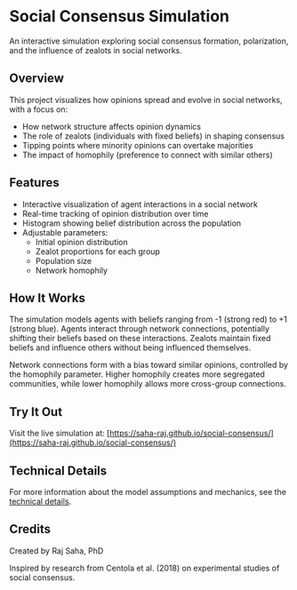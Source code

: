 # Social Consensus Simulation

An interactive simulation exploring social consensus formation, polarization, and the influence of zealots in social networks.

## Overview

This project visualizes how opinions spread and evolve in social networks, with a focus on:

- How network structure affects opinion dynamics
- The role of zealots (individuals with fixed beliefs) in shaping consensus
- Tipping points where minority opinions can overtake majorities
- The impact of homophily (preference to connect with similar others)

## Features

- Interactive visualization of agent interactions in a social network
- Real-time tracking of opinion distribution over time
- Histogram showing belief distribution across the population
- Adjustable parameters:
  - Initial opinion distribution
  - Zealot proportions for each group
  - Population size
  - Network homophily

## How It Works

The simulation models agents with beliefs ranging from -1 (strong red) to +1 (strong blue). Agents interact through network connections, potentially shifting their beliefs based on these interactions. Zealots maintain fixed beliefs and influence others without being influenced themselves.

Network connections form with a bias toward similar opinions, controlled by the homophily parameter. Higher homophily creates more segregated communities, while lower homophily allows more cross-group connections.

## Try It Out

Visit the live simulation at: [https://saha-raj.github.io/social-consensus/](https://saha-raj.github.io/social-consensus/)

## Technical Details

For more information about the model assumptions and mechanics, see the [technical details](docs/technical_details.md).

## Credits

Created by Raj Saha, PhD

Inspired by research from Centola et al. (2018) on experimental studies of social consensus. 